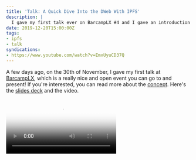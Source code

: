```yaml
---
title: 'Talk: A Quick Dive Into the DWeb With IPFS'
description: |
  I gave my first talk ever on BarcampLX #4 and I gave an introduction to the dWeb world using IPFS as a gateway.
date: 2019-12-20T15:00:00Z
tags:
- ipfs
- talk
syndications:
- https://www.youtube.com/watch?v=EmxUyuCD37Q
---
```


A few days ago, on the 30th of November, I gave my first talk at [BarcampLX](https://www.meetup.com/BarcampLx/events/265593046/),
which is a really nice and open event you can go to and present! If you're interested, you can read more about the [concept](https://en.wikipedia.org/wiki/BarCamp). Here's the [slides deck](https://cdn.hacdias.com/media/2019-12-quick-dive-into-dweb-ipfs.pdf) and the video.

<div class="fw">
  <video controls poster="https://cdn.hacdias.com/img/1000/c9c92dd487ff60f5c1b87376a2c13f84bd9467e28eac107a624f4ce7e738654b.jpeg">
    <source class="u-video" src="https://cdn.hacdias.com/media/2019-12-quick-dive-into-dweb-ipfs.mp4">
  </video>
</div>
